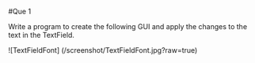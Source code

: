 #Que 1

Write a program to create the following GUI and apply the changes to the text in the TextField.

![TextFieldFont] (/screenshot/TextFieldFont.jpg?raw=true)
